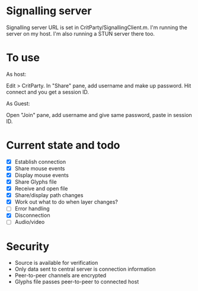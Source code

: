 # Signalling server

Signalling server URL is set in CritParty/SignallingClient.m. I'm
running the server on my host. I'm also running a STUN server there
too.

# To use

As host:

Edit > CritParty. In "Share" pane, add username and make up password.
Hit connect and you get a session ID.

As Guest:

Open "Join" pane, add username and give same password, paste in session
ID.

# Current state and todo

- [x] Establish connection
- [x] Share mouse events
- [x] Display mouse events
- [x] Share Glyphs file
- [x] Receive and open file
- [x] Share/display path changes
- [x] Work out what to do when layer changes?
- [ ] Error handling
- [x] Disconnection
- [ ] Audio/video

# Security

* Source is available for verification
* Only data sent to central server is connection information
* Peer-to-peer channels are encrypted
* Glyphs file passes peer-to-peer to connected host

